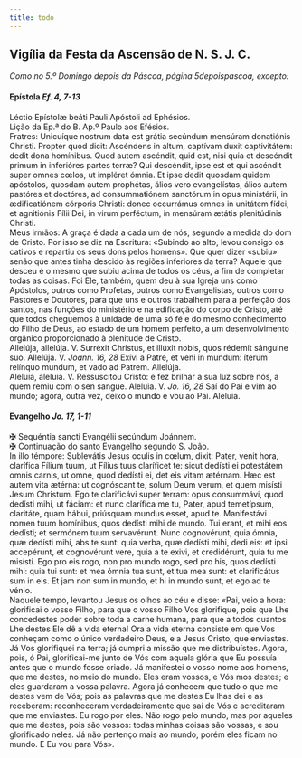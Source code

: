 ```yaml
---
title: todo
---
```

<h2 class="text-center">Vigília da Festa da Ascensão de N. S. J. C.</h2>

<em>Como no 5.º Domingo depois da Páscoa, página 5depoispascoa, excepto:</em>

<h4 class="text-center">Epístola <em>Ef. 4, 7-13</em></h4>
<div class="container-fluid">
<div class="row">
<div class="text-justify">
Léctio Epístolæ beáti Pauli Apóstoli ad Ephésios.
</div>
<div class="text-justify">
Lição da Ep.ª do B. Ap.º Paulo aos Efésios.
</div>
<div class="dropcap text-justify">
Fratres: Unicuíque nostrum data est grátia secúndum mensúram donatiónis Christi. Propter quod dicit: Ascéndens in altum, captívam duxit captivitátem: dedit dona homínibus. Quod autem ascéndit, quid est, nisi quia et descéndit primum in inferióres partes terræ? Qui descéndit, ipse est et qui ascéndit super omnes cœlos, ut impléret ómnia. Et ipse dedit quosdam quidem apóstolos, quosdam autem prophétas, álios vero evangelístas, álios autem pastóres et doctóres, ad consummatiónem sanctórum in opus ministérii, in ædificatiónem córporis Christi: donec occurrámus omnes in unitátem fídei, et agnitiónis Fílii Dei, in virum perféctum, in mensúram ætátis plenitúdinis Christi.
</div>
<div class="dropcap text-justify">
Meus irmãos: A graça é dada a cada um de nós, segundo a medida do dom de Cristo. Por isso se diz na Escritura: «Subindo ao alto, levou consigo os cativos e repartiu os seus dons pelos homens». Que quer dizer «subiu» senão que antes tinha descido às regiões inferiores da terra? Aquele que desceu é o mesmo que subiu acima de todos os céus, a fim de completar todas as coisas. Foi Ele, também, quem deu à sua Igreja uns como Apóstolos, outros como Profetas, outros como Evangelistas, outros como Pastores e Doutores, para que uns e outros trabalhem para a perfeição dos santos, nas funções do ministério e na edificação do corpo de Cristo, até que todos cheguemos à unidade de uma só fé e do mesmo conhecimento do Filho de Deus, ao estado de um homem perfeito, a um desenvolvimento orgânico proporcionado à plenitude de Cristo.
</div>
</div>
</div>

<div class="container-fluid">
<div class="row">
<div class="text-justify">
Allelúja, allelúja. V. Surréxit Christus, et illúxit nobis, quos rédemit sánguine suo. Allelúja. V. <em>Joann. 16, 28</em> Exívi a Patre, et veni in mundum: íterum relínquo mundum, et vado ad Patrem. Allelúja.
</div>
<div class="text-justify">
Aleluia, aleluia. V. Ressuscitou Cristo: e fez brilhar a sua luz sobre nós, a quem remiu com o sen sangue. Aleluia. V. <em>Jo. 16, 28</em> Saí do Pai e vim ao mundo; agora, outra vez, deixo o mundo e vou ao Pai. Aleluia.
</div>
</div>
</div>

<h4 class="text-center">Evangelho <em>Jo. 17, 1-11</em></h4>
<div class="container-fluid">
<div class="row">
<div class="text-justify">
<span class="text-danger">&#10016;</span> Sequéntia sancti Evangélii secúndum Joánnem.
</div>
<div class="text-justify">
<span class="text-danger">&#10016;</span> Continuação do santo Evangelho segundo S. João.
</div>
<div class="dropcap text-justify">
In illo témpore: Sublevátis Jesus oculis in cœlum, dixit: Pater, venit hora, clarífica Fílium tuum, ut Fílius tuus claríficet te: sicut dedísti ei potestátem omnis carnis, ut omne, quod dedísti ei, det eis vitam ætérnam. Hæc est autem vita ætérna: ut cognóscant te, solum Deum verum, et quem misísti Jesum Christum. Ego te clarificávi super terram: opus consummávi, quod dedísti mihi, ut fáciam: et nunc clarífica me tu, Pater, apud temetípsum, claritáte, quam hábui, priúsquam mundus esset, apud te. Manifestávi nomen tuum homínibus, quos dedísti mihi de mundo. Tui erant, et mihi eos dedísti; et sermónem tuum servavérunt. Nunc cognovérunt, quia ómnia, quæ dedísti mihi, abs te sunt: quia verba, quæ dedísti mihi, dedi eis: et ipsi accepérunt, et cognovérunt vere, quia a te exivi, et credidérunt, quia tu me misísti. Ego pro eis rogo, non pro mundo rogo, sed pro his, quos dedísti mihi: quia tui sunt: et mea ómnia tua sunt, et tua mea sunt: et clarificátus sum in eis. Et jam non sum in mundo, et hi in mundo sunt, et ego ad te vénio.
</div>
<div class="dropcap text-justify">
Naquele tempo, levantou Jesus os olhos ao céu e disse: «Pai, veio a hora: glorificai o vosso Filho, para que o vosso Filho Vos glorifique, pois que Lhe concedestes poder sobre toda a carne humana, para que a todos quantos Lhe destes Ele dê a vida eterna! Ora a vida eterna consiste em que Vos conheçam como o único verdadeiro Deus, e a Jesus Cristo, que enviastes. Já Vos glorifiquei na terra; já cumpri a missão que me distribuístes. Agora, pois, ó Pai, glorificai-me junto de Vós com aquela glória que Eu possuía antes que o mundo fosse criado. Já manifestei o vosso nome aos homens, que me destes, no meio do mundo. Eles eram vossos, e Vós mos destes; e eles guardaram a vossa palavra. Agora já conhecem que tudo o que me destes vem de Vós; pois as palavras que me destes Eu lhas dei e as receberam: reconheceram verdadeiramente que saí de Vós e acreditaram que me enviastes. Eu rogo por eles. Não rogo pelo mundo, mas por aqueles que me destes, pois são vossos: todas minhas coisas são vossas, e sou glorificado neles. Já não pertenço mais ao mundo, porém eles ficam no mundo. E Eu vou para Vós».
</div>
</div>
</div>
